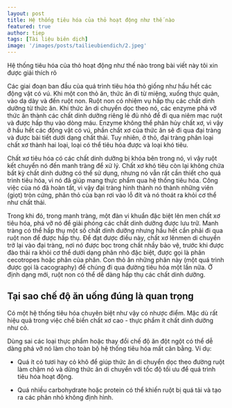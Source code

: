 ```yaml
---
layout: post
title: Hệ thống tiêu hóa của thỏ hoạt động như thế nào
featured: true
author: tiep
tags: [Tài liệu biên dịch]
image: '/images/posts/tailieubiendich/2.jpeg'
---
```

Hệ thống tiêu hóa của thỏ hoạt động như thế nào trong bài viết này tôi xin được giải thích rõ

Các giai đoạn ban đầu của quá trình tiêu hóa thỏ giống như hầu hết các động vật có vú. Khi một con thỏ ăn, thức ăn đi từ miệng, xuống thực quản, vào dạ dày và đến ruột non. Ruột non có nhiệm vụ hấp thụ các chất dinh dưỡng từ thức ăn. Khi thức ăn di chuyển dọc theo nó, các enzyme phá vỡ thức ăn thành các chất dinh dưỡng riêng lẻ đủ nhỏ để đi qua niêm mạc ruột và được hấp thụ vào dòng máu. Enzyme không thể phân hủy chất xơ, vì vậy ở hầu hết các động vật có vú, phần chất xơ của thức ăn sẽ đi qua đại tràng và được bài tiết dưới dạng chất thải. Tuy nhiên, ở thỏ, đại tràng phân loại chất xơ thành hai loại, loại có thể tiêu hóa được và loại khó tiêu.

Chất xơ tiêu hóa có các chất dinh dưỡng bị khóa bên trong nó, vì vậy ruột kết chuyển nó đến manh tràng để xử lý. Chất xơ khó tiêu còn lại không chứa bất kỳ chất dinh dưỡng có thể sử dụng, nhưng nó vẫn rất cần thiết cho quá trình tiêu hóa, vì nó đã giúp mang thực phẩm qua hệ thống tiêu hóa. Công việc của nó đã hoàn tất, vì vậy đại tràng hình thành nó thành những viên (giọt) tròn cứng, phân thỏ của bạn rơi vào lỗ đít và nó thoát ra khỏi cơ thể như chất thải.

Trong khi đó, trong manh tràng, một đàn vi khuẩn đặc biệt lên men chất xơ tiêu hóa, phá vỡ nó để giải phóng các chất dinh dưỡng được lưu trữ. Manh tràng có thể hấp thụ một số chất dinh dưỡng nhưng hầu hết cần phải đi qua ruột non để được hấp thụ. Để đạt được điều này, chất xơ lên ​​men di chuyển trở lại vào đại tràng, nơi nó được bọc trong chất nhầy bảo vệ, trước khi được đào thải ra khỏi cơ thể dưới dạng phân nhỏ đặc biệt, được gọi là phân cecotropes hoặc phân của phân. Con thỏ ăn những phân này (một quá trình được gọi là cacography) để chúng đi qua đường tiêu hóa một lần nữa. Ở định dạng mới, ruột non có thể dễ dàng hấp thụ các chất dinh dưỡng.

## Tại sao chế độ ăn uống đúng là quan trọng

Có một hệ thống tiêu hóa chuyên biệt như vậy có nhược điểm. Mặc dù rất hiệu quả trong việc chế biến chất xơ cao - thực phẩm ít chất dinh dưỡng như cỏ.

Dùng sai các loại thực phẩm hoặc thay đổi chế độ ăn đột ngột có thể dễ dàng phá vỡ nó làm cho toàn bộ hệ thống tiêu hóa mất cân bằng. Ví dụ:

- Quá ít cỏ tươi hay cỏ khô để giúp thức ăn di chuyển dọc theo đường ruột làm chậm nó và dừng thức ăn di chuyển với tốc độ tối ưu để quá trình tiêu hóa hoạt động.

- Quá nhiều carbohydrate hoặc protein có thể khiến ruột bị quá tải và tạo ra các phân nhỏ không định hình.
